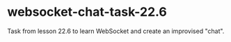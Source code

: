 # websocket-chat-task-22.6
Task from lesson 22.6 to learn WebSocket and create an improvised "chat".

